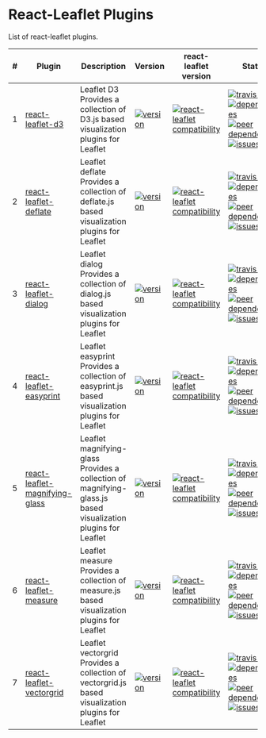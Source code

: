# React-Leaflet Plugins

List of react-leaflet plugins.


| #		| Plugin	| Description	| Version	| react-leaflet version	| Status	| 		|
| ---:	| ---		|  ---			| ---		| ---					| ---		| ---	|
| 1		| [react-leaflet-d3](https://github.com/mhasbie/react-leaflet-d3)	| Leaflet D3 Provides a collection of D3.js based visualization plugins for Leaflet | [![version](https://img.shields.io/npm/v/react-leaflet-d3.svg?style=plastic)](http://npm.im/react-leaflet-d3)	| [![react-leaflet compatibility](https://img.shields.io/npm/dependency-version/react-leaflet-d3/peer/react-leaflet.svg?style=plastic)](https://github.com/mhasbie/react-leaflet-d3)	| [![travis build](https://img.shields.io/travis/mhasbie/react-leaflet-d3.svg?style=plastic)](https://travis-ci.org/mhasbie/react-leaflet-d3) [![dependencies](https://img.shields.io/david/mhasbie/react-leaflet-d3.svg?style=plastic)](https://david-dm.org/mhasbie/react-leaflet-d3) [![peer dependencies](https://img.shields.io/david/peer/mhasbie/react-leaflet-d3.svg?style=plastic)](https://david-dm.org/mhasbie/react-leaflet-d3?type=peer) [![issues](https://img.shields.io/github/issues/mhasbie/react-leaflet-d3.svg?style=plastic)](https://github.com/mhasbie/react-leaflet-d3/issues)	| [![downloads](https://img.shields.io/npm/dt/react-leaflet-d3.svg?style=plastic)](http://npm-stat.com/charts.html?package=react-leaflet-d3&from=2018-01-01) [![MIT License](https://img.shields.io/npm/l/react-leaflet-d3.svg?style=plastic)](http://opensource.org/licenses/MIT) 	|
| 2		| [react-leaflet-deflate](https://github.com/mhasbie/react-leaflet-deflate)	| Leaflet deflate Provides a collection of deflate.js based visualization plugins for Leaflet | [![version](https://img.shields.io/npm/v/react-leaflet-deflate.svg?style=plastic)](http://npm.im/react-leaflet-deflate)	| [![react-leaflet compatibility](https://img.shields.io/npm/dependency-version/react-leaflet-deflate/peer/react-leaflet.svg?style=plastic)](https://github.com/mhasbie/react-leaflet-deflate)	| [![travis build](https://img.shields.io/travis/mhasbie/react-leaflet-deflate.svg?style=plastic)](https://travis-ci.org/mhasbie/react-leaflet-deflate) [![dependencies](https://img.shields.io/david/mhasbie/react-leaflet-deflate.svg?style=plastic)](https://david-dm.org/mhasbie/react-leaflet-deflate) [![peer dependencies](https://img.shields.io/david/peer/mhasbie/react-leaflet-deflate.svg?style=plastic)](https://david-dm.org/mhasbie/react-leaflet-deflate?type=peer) [![issues](https://img.shields.io/github/issues/mhasbie/react-leaflet-deflate.svg?style=plastic)](https://github.com/mhasbie/react-leaflet-deflate/issues)	| [![downloads](https://img.shields.io/npm/dt/react-leaflet-deflate.svg?style=plastic)](http://npm-stat.com/charts.html?package=react-leaflet-deflate&from=2018-01-01) [![MIT License](https://img.shields.io/npm/l/react-leaflet-deflate.svg?style=plastic)](http://opensource.org/licenses/MIT) 	|
| 3		| [react-leaflet-dialog](https://github.com/mhasbie/react-leaflet-dialog)	| Leaflet dialog Provides a collection of dialog.js based visualization plugins for Leaflet | [![version](https://img.shields.io/npm/v/react-leaflet-dialog.svg?style=plastic)](http://npm.im/react-leaflet-dialog)	| [![react-leaflet compatibility](https://img.shields.io/npm/dependency-version/react-leaflet-dialog/peer/react-leaflet.svg?style=plastic)](https://github.com/mhasbie/react-leaflet-dialog)	| [![travis build](https://img.shields.io/travis/mhasbie/react-leaflet-dialog.svg?style=plastic)](https://travis-ci.org/mhasbie/react-leaflet-dialog) [![dependencies](https://img.shields.io/david/mhasbie/react-leaflet-dialog.svg?style=plastic)](https://david-dm.org/mhasbie/react-leaflet-dialog) [![peer dependencies](https://img.shields.io/david/peer/mhasbie/react-leaflet-dialog.svg?style=plastic)](https://david-dm.org/mhasbie/react-leaflet-dialog?type=peer) [![issues](https://img.shields.io/github/issues/mhasbie/react-leaflet-dialog.svg?style=plastic)](https://github.com/mhasbie/react-leaflet-dialog/issues)	| [![downloads](https://img.shields.io/npm/dt/react-leaflet-dialog.svg?style=plastic)](http://npm-stat.com/charts.html?package=react-leaflet-dialog&from=2018-01-01) [![MIT License](https://img.shields.io/npm/l/react-leaflet-dialog.svg?style=plastic)](http://opensource.org/licenses/MIT) 	|
| 4		| [react-leaflet-easyprint](https://github.com/mhasbie/react-leaflet-easyprint)	| Leaflet easyprint Provides a collection of easyprint.js based visualization plugins for Leaflet | [![version](https://img.shields.io/npm/v/react-leaflet-easyprint.svg?style=plastic)](http://npm.im/react-leaflet-easyprint)	| [![react-leaflet compatibility](https://img.shields.io/npm/dependency-version/react-leaflet-easyprint/peer/react-leaflet.svg?style=plastic)](https://github.com/mhasbie/react-leaflet-easyprint)	| [![travis build](https://img.shields.io/travis/mhasbie/react-leaflet-easyprint.svg?style=plastic)](https://travis-ci.org/mhasbie/react-leaflet-easyprint) [![dependencies](https://img.shields.io/david/mhasbie/react-leaflet-easyprint.svg?style=plastic)](https://david-dm.org/mhasbie/react-leaflet-easyprint) [![peer dependencies](https://img.shields.io/david/peer/mhasbie/react-leaflet-easyprint.svg?style=plastic)](https://david-dm.org/mhasbie/react-leaflet-easyprint?type=peer) [![issues](https://img.shields.io/github/issues/mhasbie/react-leaflet-easyprint.svg?style=plastic)](https://github.com/mhasbie/react-leaflet-easyprint/issues)	| [![downloads](https://img.shields.io/npm/dt/react-leaflet-easyprint.svg?style=plastic)](http://npm-stat.com/charts.html?package=react-leaflet-easyprint&from=2018-01-01) [![MIT License](https://img.shields.io/npm/l/react-leaflet-easyprint.svg?style=plastic)](http://opensource.org/licenses/MIT) 	|
| 5		| [react-leaflet-magnifying-glass](https://github.com/mhasbie/react-leaflet-magnifying-glass)	| Leaflet magnifying-glass Provides a collection of magnifying-glass.js based visualization plugins for Leaflet | [![version](https://img.shields.io/npm/v/react-leaflet-magnifying-glass.svg?style=plastic)](http://npm.im/react-leaflet-magnifying-glass)	| [![react-leaflet compatibility](https://img.shields.io/npm/dependency-version/react-leaflet-magnifying-glass/peer/react-leaflet.svg?style=plastic)](https://github.com/mhasbie/react-leaflet-magnifying-glass)	| [![travis build](https://img.shields.io/travis/mhasbie/react-leaflet-magnifying-glass.svg?style=plastic)](https://travis-ci.org/mhasbie/react-leaflet-magnifying-glass) [![dependencies](https://img.shields.io/david/mhasbie/react-leaflet-magnifying-glass.svg?style=plastic)](https://david-dm.org/mhasbie/react-leaflet-magnifying-glass) [![peer dependencies](https://img.shields.io/david/peer/mhasbie/react-leaflet-magnifying-glass.svg?style=plastic)](https://david-dm.org/mhasbie/react-leaflet-magnifying-glass?type=peer) [![issues](https://img.shields.io/github/issues/mhasbie/react-leaflet-magnifying-glass.svg?style=plastic)](https://github.com/mhasbie/react-leaflet-magnifying-glass/issues)	| [![downloads](https://img.shields.io/npm/dt/react-leaflet-magnifying-glass.svg?style=plastic)](http://npm-stat.com/charts.html?package=react-leaflet-magnifying-glass&from=2018-01-01) [![MIT License](https://img.shields.io/npm/l/react-leaflet-magnifying-glass.svg?style=plastic)](http://opensource.org/licenses/MIT) 	|
| 6		| [react-leaflet-measure](https://github.com/mhasbie/react-leaflet-measure)	| Leaflet measure Provides a collection of measure.js based visualization plugins for Leaflet | [![version](https://img.shields.io/npm/v/react-leaflet-measure.svg?style=plastic)](http://npm.im/react-leaflet-measure)	| [![react-leaflet compatibility](https://img.shields.io/npm/dependency-version/react-leaflet-measure/peer/react-leaflet.svg?style=plastic)](https://github.com/mhasbie/react-leaflet-measure)	| [![travis build](https://img.shields.io/travis/mhasbie/react-leaflet-measure.svg?style=plastic)](https://travis-ci.org/mhasbie/react-leaflet-measure) [![dependencies](https://img.shields.io/david/mhasbie/react-leaflet-measure.svg?style=plastic)](https://david-dm.org/mhasbie/react-leaflet-measure) [![peer dependencies](https://img.shields.io/david/peer/mhasbie/react-leaflet-measure.svg?style=plastic)](https://david-dm.org/mhasbie/react-leaflet-measure?type=peer) [![issues](https://img.shields.io/github/issues/mhasbie/react-leaflet-measure.svg?style=plastic)](https://github.com/mhasbie/react-leaflet-measure/issues)	| [![downloads](https://img.shields.io/npm/dt/react-leaflet-measure.svg?style=plastic)](http://npm-stat.com/charts.html?package=react-leaflet-measure&from=2018-01-01) [![MIT License](https://img.shields.io/npm/l/react-leaflet-measure.svg?style=plastic)](http://opensource.org/licenses/MIT) 	|
| 7		| [react-leaflet-vectorgrid](https://github.com/mhasbie/react-leaflet-vectorgrid)	| Leaflet vectorgrid Provides a collection of vectorgrid.js based visualization plugins for Leaflet | [![version](https://img.shields.io/npm/v/react-leaflet-vectorgrid.svg?style=plastic)](http://npm.im/react-leaflet-vectorgrid)	| [![react-leaflet compatibility](https://img.shields.io/npm/dependency-version/react-leaflet-vectorgrid/peer/react-leaflet.svg?style=plastic)](https://github.com/mhasbie/react-leaflet-vectorgrid)	| [![travis build](https://img.shields.io/travis/mhasbie/react-leaflet-vectorgrid.svg?style=plastic)](https://travis-ci.org/mhasbie/react-leaflet-vectorgrid) [![dependencies](https://img.shields.io/david/mhasbie/react-leaflet-vectorgrid.svg?style=plastic)](https://david-dm.org/mhasbie/react-leaflet-vectorgrid) [![peer dependencies](https://img.shields.io/david/peer/mhasbie/react-leaflet-vectorgrid.svg?style=plastic)](https://david-dm.org/mhasbie/react-leaflet-vectorgrid?type=peer) [![issues](https://img.shields.io/github/issues/mhasbie/react-leaflet-vectorgrid.svg?style=plastic)](https://github.com/mhasbie/react-leaflet-vectorgrid/issues)	| [![downloads](https://img.shields.io/npm/dt/react-leaflet-vectorgrid.svg?style=plastic)](http://npm-stat.com/charts.html?package=react-leaflet-vectorgrid&from=2018-01-01) [![MIT License](https://img.shields.io/npm/l/react-leaflet-vectorgrid.svg?style=plastic)](http://opensource.org/licenses/MIT) 	|

